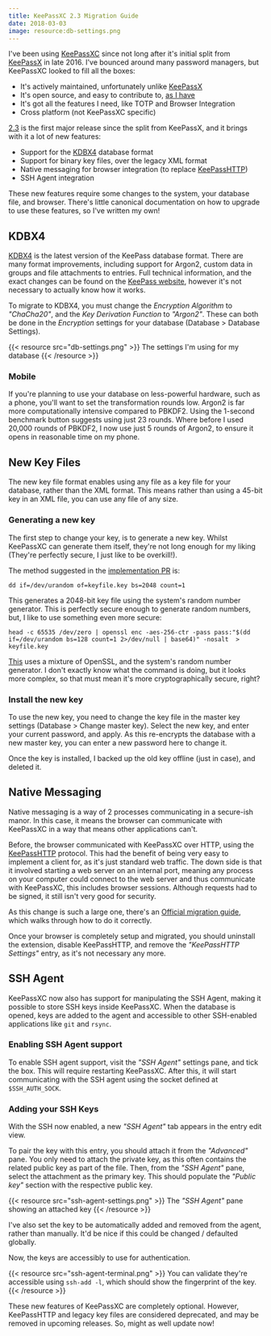 ```yaml
---
title: KeePassXC 2.3 Migration Guide
date: 2018-03-03
image: resource:db-settings.png
---
```


I've been using [KeePassXC](https://keepassxc.org/) since not long after it's initial split from [KeePassX](https://www.keepassx.org/) in late 2016. I've bounced around many password managers, but KeePassXC looked to fill all the boxes:

- It's actively maintained, unfortunately unlike [KeePassX](https://www.keepassx.org/)
- It's open source, and easy to contribute to, [as I have](https://github.com/keepassxreboot/keepassxc/pull/914)
- It's got all the features I need, like TOTP and Browser Integration
- Cross platform (not KeePassXC specific)

[2.3](https://keepassxc.org/blog/2018-02-28-2.3-released/) is the first major release since the split from KeePassX, and it brings with it a lot of new features:

- Support for the [KDBX4](https://keepass.info/help/kb/kdbx_4.html) database format
- Support for binary key files, over the legacy XML format
- Native messaging for browser integration (to replace [KeePassHTTP](https://github.com/pfn/keepasshttp))
- SSH Agent integration

These new features require some changes to the system, your database file, and browser. There's little canonical documentation on how to upgrade to use these features, so I've written my own!

## KDBX4
[KDBX4](https://keepass.info/help/kb/kdbx_4.html) is the latest version of the KeePass database format. There are many format improvements, including support for Argon2, custom data in groups and file attachments to entries. Full technical information, and the exact changes can be found on the [KeePass website](https://keepass.info/help/kb/kdbx_4.html), however it's not necessary to actually know how it works.

To migrate to KDBX4, you must change the _Encryption Algorithm_ to _"ChaCha20"_, and the _Key Derivation Function_ to _"Argon2"_. These can both be done in the _Encryption_ settings for your database (Database > Database Settings).

{{< resource src="db-settings.png" >}}
The settings I'm using for my database
{{< /resource >}}

### Mobile
If you're planning to use your database on less-powerful hardware, such as a phone, you'll want to set the transformation rounds low. Argon2 is far more computationally intensive compared to PBKDF2. Using the 1-second benchmark button suggests using just 23 rounds. Where before I used 20,000 rounds of PBKDF2, I now use just 5 rounds of Argon2, to ensure it opens in reasonable time on my phone.

## New Key Files
The new key file format enables using any file as a key file for your database, rather than the XML format. This means rather than using a 45-bit key in an XML file, you can use any file of any size.

### Generating a new key

The first step to change your key, is to generate a new key. Whilst KeePassXC can generate them itself, they're not long enough for my liking (They're perfectly secure, I just like to be overkill!).

The method suggested in the [implementation PR](https://github.com/keepassxreboot/keepassxc/issues/1325#issuecomment-353982244) is:

    dd if=/dev/urandom of=keyfile.key bs=2048 count=1

This generates a 2048-bit key file using the system's random number generator. This is perfectly secure enough to generate random numbers, but, I like to use something even more secure:

    head -c 65535 /dev/zero | openssl enc -aes-256-ctr -pass pass:"$(dd if=/dev/urandom bs=128 count=1 2>/dev/null | base64)" -nosalt  > keyfile.key

[This](https://serverfault.com/a/714412) uses a mixture of OpenSSL, and the system's random number generator. I don't exactly know what the command is doing, but it looks more complex, so that must mean it's more cryptographically secure, right?

### Install the new key
To use the new key, you need to change the key file in the master key settings (Database > Change master key). Select the new key, and enter your current password, and apply. As this re-encrypts the database with a new master key, you can enter a new password here to change it.

Once the key is installed, I backed up the old key offline (just in case), and deleted it.

## Native Messaging
Native messaging is a way of 2 processes communicating in a secure-ish manor. In this case, it means the browser can communicate with KeePassXC in a way that means other applications can't.

Before, the browser communicated with KeePassXC over HTTP, using the [KeePassHTTP](https://github.com/pfn/keepasshttp) protocol. This had the benefit of being very easy to implement a client for, as it's just standard web traffic. The down side is that it involved starting a web server on an internal port, meaning any process on your computer could connect to the web server and thus communicate with KeePassXC, this includes browser sessions. Although requests had to be signed, it still isn't very good for security.

As this change is such a large one, there's an [Official migration guide](https://keepassxc.org/docs/keepassxc-browser-migration/), which walks through how to do it correctly.

Once your browser is completely setup and migrated, you should uninstall the extension, disable KeePassHTTP, and remove the _"KeePassHTTP Settings"_ entry, as it's not necessary any more.

## SSH Agent
KeePassXC now also has support for manipulating the SSH Agent, making it possible to store SSH keys inside KeePassXC. When the database is opened, keys are added to the agent and accessible to other SSH-enabled applications like `git` and `rsync`.

### Enabling SSH Agent support
To enable SSH agent support, visit the _"SSH Agent"_ settings pane, and tick the box. This will require restarting KeePassXC. After this, it will start communicating with the SSH agent using the socket defined at `$SSH_AUTH_SOCK`.

### Adding your SSH Keys
With the SSH now enabled, a new _"SSH Agent"_ tab appears in the entry edit view.

To pair the key with this entry, you should attach it from the _"Advanced"_ pane. You only need to attach the private key, as this often contains the related public key as part of the file. Then, from the _"SSH Agent"_ pane, select the attachment as the primary key. This should populate the _"Public key"_ section with the respective public key.

{{< resource src="ssh-agent-settings.png" >}}
The _"SSH Agent"_ pane showing an attached key
{{< /resource >}}

I've also set the key to be automatically added and removed from the agent, rather than manually. It'd be nice if this could be changed / defaulted globally.

Now, the keys are accessibly to use for authentication.

{{< resource src="ssh-agent-terminal.png" >}}
You can validate they're accessible using `ssh-add -l`, which should show the fingerprint of the key.
{{< /resource >}}

These new features of KeePassXC are completely optional. However, KeePassHTTP and legacy key files are considered deprecated, and may be removed in upcoming releases. So, might as well update now!

